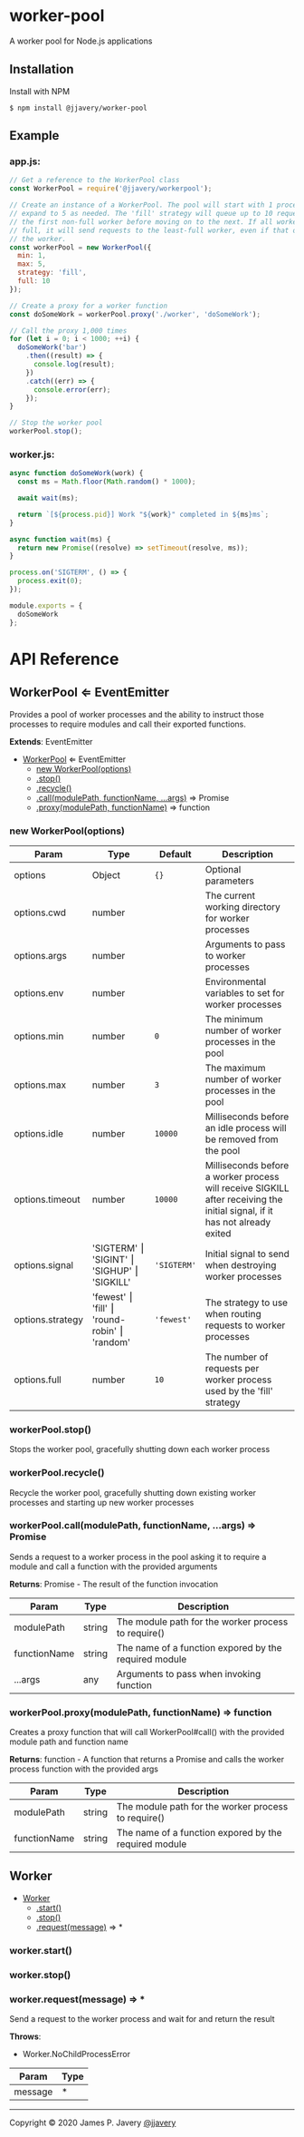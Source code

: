 # worker-pool

A worker pool for Node.js applications

## Installation

Install with NPM

```shell
$ npm install @jjavery/worker-pool
```

## Example

### app.js:

```javascript
// Get a reference to the WorkerPool class
const WorkerPool = require('@jjavery/workerpool');

// Create an instance of a WorkerPool. The pool will start with 1 process and
// expand to 5 as needed. The 'fill' strategy will queue up to 10 requests in
// the first non-full worker before moving on to the next. If all workers are
// full, it will send requests to the least-full worker, even if that overfills
// the worker.
const workerPool = new WorkerPool({
  min: 1,
  max: 5,
  strategy: 'fill',
  full: 10
});

// Create a proxy for a worker function
const doSomeWork = workerPool.proxy('./worker', 'doSomeWork');

// Call the proxy 1,000 times
for (let i = 0; i < 1000; ++i) {
  doSomeWork('bar')
    .then((result) => {
      console.log(result);
    })
    .catch((err) => {
      console.error(err);
    });
}

// Stop the worker pool
workerPool.stop();
```

### worker.js:

```javascript
async function doSomeWork(work) {
  const ms = Math.floor(Math.random() * 1000);

  await wait(ms);

  return `[${process.pid}] Work "${work}" completed in ${ms}ms`;
}

async function wait(ms) {
  return new Promise((resolve) => setTimeout(resolve, ms));
}

process.on('SIGTERM', () => {
  process.exit(0);
});

module.exports = {
  doSomeWork
};
```

# API Reference


## WorkerPool ⇐ EventEmitter
Provides a pool of worker processes and the ability to instruct those
processes to require modules and call their exported functions.

**Extends**: EventEmitter  

* [WorkerPool](#markdown-header-workerpool-eventemitter) ⇐ EventEmitter
    * [new WorkerPool(options)](#markdown-header-new-workerpooloptions)
    * [.stop()](#markdown-header-workerpoolstop)
    * [.recycle()](#markdown-header-workerpoolrecycle)
    * [.call(modulePath, functionName, ...args)](#markdown-header-workerpoolcallmodulepath-functionname-args-promise) ⇒ Promise
    * [.proxy(modulePath, functionName)](#markdown-header-workerpoolproxymodulepath-functionname-function) ⇒ function

### new WorkerPool(options)

| Param | Type | Default | Description |
| --- | --- | --- | --- |
| options | Object | `{}` | Optional parameters |
| options.cwd | number |  | The current working directory for worker processes |
| options.args | number |  | Arguments to pass to worker processes |
| options.env | number |  | Environmental variables to set for worker processes |
| options.min | number | `0` | The minimum number of worker processes in the pool |
| options.max | number | `3` | The maximum number of worker processes in the pool |
| options.idle | number | `10000` | Milliseconds before an idle process will be removed from the pool |
| options.timeout | number | `10000` | Milliseconds before a worker process will receive SIGKILL after receiving the initial signal, if it has not already exited |
| options.signal | 'SIGTERM' ⎮ 'SIGINT' ⎮ 'SIGHUP' ⎮ 'SIGKILL' | `'SIGTERM'` | Initial signal to send when destroying worker processes |
| options.strategy | 'fewest' ⎮ 'fill' ⎮ 'round-robin' ⎮ 'random' | `'fewest'` | The strategy to use when routing requests to worker processes |
| options.full | number | `10` | The number of requests per worker process used by the 'fill' strategy |

### workerPool.stop()
Stops the worker pool, gracefully shutting down each worker process

### workerPool.recycle()
Recycle the worker pool, gracefully shutting down existing worker processes
and starting up new worker processes

### workerPool.call(modulePath, functionName, ...args) ⇒ Promise
Sends a request to a worker process in the pool asking it to require a module and call a function with the provided arguments

**Returns**: Promise - The result of the function invocation  

| Param | Type | Description |
| --- | --- | --- |
| modulePath | string | The module path for the worker process to require() |
| functionName | string | The name of a function expored by the required module |
| ...args | any | Arguments to pass when invoking function |

### workerPool.proxy(modulePath, functionName) ⇒ function
Creates a proxy function that will call WorkerPool#call() with the provided module path and function name

**Returns**: function - A function that returns a Promise and calls the worker process function with the provided args  

| Param | Type | Description |
| --- | --- | --- |
| modulePath | string | The module path for the worker process to require() |
| functionName | string | The name of a function expored by the required module |

## Worker

* [Worker](#markdown-header-worker)
    * [.start()](#markdown-header-workerstart)
    * [.stop()](#markdown-header-workerstop)
    * [.request(message)](#markdown-header-workerrequestmessage-) ⇒ *

### worker.start()
### worker.stop()
### worker.request(message) ⇒ *
Send a request to the worker process and wait for and return the result

**Throws**:

- Worker.NoChildProcessError 


| Param | Type |
| --- | --- |
| message | * | 


---

Copyright &copy; 2020 James P. Javery [@jjavery](https://github.com/jjavery)
